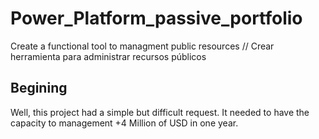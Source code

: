 # Power_Platform_passive_portfolio
Create a functional tool to managment public resources // Crear herramienta para administrar recursos públicos

## Begining 
Well, this project had a simple but difficult request. It needed to have the capacity to management +4 Million of USD in one year.
